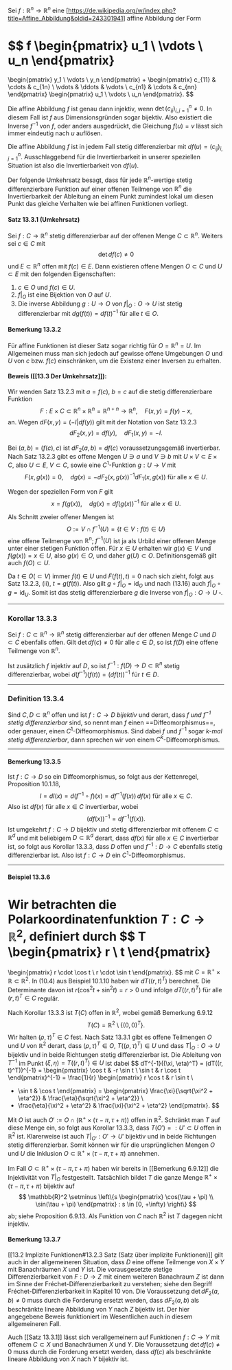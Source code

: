Sei $f : \mathbb{R}^n \rightarrow \mathbb{R}^n$ eine [https://de.wikipedia.org/w/index.php?title=Affine_Abbildung&oldid=243301941] affine Abbildung der Form

$$
f
\begin{pmatrix}
u_1 \\
\vdots \\
u_n
\end{pmatrix}
=
\begin{pmatrix}
y_1 \\
\vdots \\
y_n
\end{pmatrix}
+
\begin{pmatrix}
c_{11} & \cdots & c_{1n} \\
\vdots & \ddots & \vdots \\
c_{n1} & \cdots & c_{nn}
\end{pmatrix}
\begin{pmatrix}
u_1 \\
\vdots \\
u_n
\end{pmatrix}.
$$

Die affine Abbildung $f$ ist genau dann injektiv, wenn $\det (c_{ij})_{i,j=1}^n \neq 0$. In diesem Fall ist $f$ aus Dimensionsgründen sogar bijektiv. Also existiert die Inverse $f^{-1}$ von $f$, oder anders ausgedrückt, die Gleichung $f(u) = v$ lässt sich immer eindeutig nach $u$ auflösen.

Die affine Abbildung $f$ ist in jedem Fall stetig differenzierbar mit $df(u) = (c_{ij})_{i,j=1}^n$. Ausschlaggebend für die Invertierbarkeit in unserer speziellen Situation ist also die Invertierbarkeit von $df(u)$.

Der folgende Umkehrsatz besagt, dass für jede $\mathbb{R}^n$-wertige stetig differenzierbare Funktion auf einer offenen Teilmenge von $\mathbb{R}^n$ die Invertierbarkeit der Ableitung an einem Punkt zumindest lokal um diesen Punkt das gleiche Verhalten wie bei affinen Funktionen vorliegt.

#### Satz 13.3.1 (Umkehrsatz)

Sei $f : C \rightarrow \mathbb{R}^n$ stetig differenzierbar auf der offenen Menge $C \subset \mathbb{R}^n$. Weiters sei $c \in C$ mit
$$
\det df(c) \neq 0
$$
und $E \subset \mathbb{R}^n$ offen mit $f(c) \in E$. Dann existieren offene Mengen $O \subset C$ und $U \subset E$ mit den folgenden Eigenschaften:

1. $c \in O$ und $f(c) \in U$.
2. $f|_O$ ist eine Bijektion von $O$ auf $U$.
3. Die inverse Abbildung $g : U \rightarrow O$ von $f|_O : O \rightarrow U$ ist stetig differenzierbar mit $dg(f(t)) = df(t)^{-1}$ für alle $t \in O$.

#### Bemerkung 13.3.2
Für affine Funktionen ist dieser Satz sogar richtig für $O = \mathbb{R}^n = U$. Im Allgemeinen muss man sich jedoch auf gewisse offene Umgebungen $O$ und $U$ von $c$ bzw. $f(c)$ einschränken, um die Existenz einer Inversen zu erhalten.

#### Beweis ([[13.3 Der Umkehrsatz]]):
Wir wenden Satz 13.2.3 mit $a = f(c)$, $b = c$ auf die stetig differenzierbare Funktion
$$
F : E \times C \subset \mathbb{R}^n \times \mathbb{R}^n = \mathbb{R}^{n+n} \rightarrow \mathbb{R}^n, \quad F(x, y) = f(y) - x,
$$
an. Wegen $dF(x, y) = (-I | df(y))$ gilt mit der Notation von Satz 13.2.3
$$
dF_2(x, y) = df(y), \quad dF_1(x, y) = -I.
$$

Bei $(a, b) = (f(c), c)$ ist $dF_2(a, b) = df(c)$ voraussetzungsgemäß invertierbar. Nach Satz 13.2.3 gibt es offene Mengen $U \ni a$ und $V \ni b$ mit $U \times V \subset E \times C$, also $U \subset E$, $V \subset C$, sowie eine $C^1$-Funktion $g : U \rightarrow V$ mit
$$
F(x, g(x)) = 0, \quad dg(x) = -dF_2(x, g(x))^{-1} dF_1(x, g(x)) \text{ für alle } x \in U.
$$

Wegen der speziellen Form von $F$ gilt
$$
x = f(g(x)), \quad dg(x) = df(g(x))^{-1} \text{ für alle } x \in U. \tag{13.16}
$$

Als Schnitt zweier offener Mengen ist
$$
O := V \cap f^{-1}(U) = \{t \in V : f(t) \in U\}
$$
eine offene Teilmenge von $\mathbb{R}^n$; $f^{-1}(U)$ ist ja als Urbild einer offenen Menge unter einer stetigen Funktion offen. Für $x \in U$ erhalten wir $g(x) \in V$ und $f(g(x)) = x \in U$, also $g(x) \in O$, und daher $g(U) \subset O$. Definitionsgemäß gilt auch $f(O) \subset U$.

Da $t \in O (\subset V)$ immer $f(t) \in U$ und $F(f(t), t) = 0$ nach sich zieht, folgt aus Satz 13.2.3, (ii), $t = g(f(t))$. Also gilt $g \circ f|_O = \text{id}_O$ und nach (13.16) auch $f|_O \circ g = \text{id}_U$. Somit ist das stetig differenzierbare $g$ die Inverse von $f|_O : O \rightarrow U$
$\square$.

---
### Korollar 13.3.3
Sei $f : C \subset \mathbb{R}^n \rightarrow \mathbb{R}^n$ stetig differenzierbar auf der offenen Menge $C$ und $D \subset C$ ebenfalls offen. Gilt $\det df(c) \neq 0$ für alle $c \in D$, so ist $f(D)$ eine offene Teilmenge von $\mathbb{R}^n$.

Ist zusätzlich $f$ injektiv auf $D$, so ist $f^{-1} : f(D) \rightarrow D \subset \mathbb{R}^n$ stetig differenzierbar, wobei $d(f^{-1})(f(t)) = (df(t))^{-1}$ für $t \in D$.

---
### Definition 13.3.4
Sind $C, D \subset \mathbb{R}^n$ offen und ist $f : C \rightarrow D$ *bijektiv* und derart, dass $f$ *und $f^{-1}$ stetig differenzierbar* sind, so nennt man $f$ einen ==Diffeomorphismus==, oder genauer, einen $C^1$-Diffeomorphismus. Sind dabei $f$ und $f^{-1}$ sogar *$k$-mal stetig differenzierbar*, dann sprechen wir von einem $C^k$-Diffeomorphismus.

---
#### Bemerkung 13.3.5
Ist $f : C \rightarrow D$ so ein Diffeomorphismus, so folgt aus der Kettenregel, Proposition 10.1.18,
$$
I = dI(x) = d(f^{-1} \circ f)(x) = d f^{-1}(f(x)) \, d f(x) \text{ für alle } x \in C.
$$
Also ist $d f(x)$ für alle $x \in C$ invertierbar, wobei
$$
(d f(x))^{-1} = d f^{-1}(f(x)). \tag{13.17}
$$
Ist umgekehrt $f : C \rightarrow D$ bijektiv und stetig differenzierbar mit offenem $C \subset \mathbb{R}^d$ und mit beliebigem $D \subset \mathbb{R}^d$ derart, dass $d f(x)$ für alle $x \in C$ invertierbar ist, so folgt aus Korollar 13.3.3, dass $D$ offen und $f^{-1} : D \rightarrow C$ ebenfalls stetig differenzierbar ist. Also ist $f : C \rightarrow D$ ein $C^1$-Diffeomorphismus.

---
#### Beispiel 13.3.6
Wir betrachten die Polarkoordinatenfunktion $T : C \rightarrow \mathbb{R}^2$, definiert durch
$$
T
\begin{pmatrix}
r \\
t
\end{pmatrix}
=
\begin{pmatrix}
r \cdot \cos t \\
r \cdot \sin t
\end{pmatrix}.
$$
mit $C = \mathbb{R}^+ \times \mathbb{R} \subset \mathbb{R}^2$. In (10.4) aus Beispiel 10.1.10 haben wir $dT((r, t)^T)$ berechnet. Die Determinante davon ist $r(\cos^2 t + \sin^2 t) = r > 0$ und infolge $dT((r, t)^T)$ für alle $(r, t)^T \in C$ regulär.

Nach Korollar 13.3.3 ist $T(C)$ offen in $\mathbb{R}^2$, wobei gemäß Bemerkung 6.9.12
$$
T(C) = \mathbb{R}^2 \setminus \{(0, 0)^T\}.
$$
Wir halten $(\rho, \tau)^T \in C$ fest. Nach Satz 13.3.1 gibt es offene Teilmengen $O$ und $U$ von $\mathbb{R}^2$ derart, dass $(\rho, \tau)^T \in O$, $T((\rho, \tau)^T) \in U$ und dass $T|_O : O \rightarrow U$ bijektiv und in beide Richtungen stetig differenzierbar ist. Die Ableitung von $T^{-1}$ im Punkt $(\xi, \eta) = T((r, t)^T) \in U$ ist dabei
$$
dT^{-1}((\xi, \eta)^T) = (dT((r, t)^T))^{-1} = 
\begin{pmatrix}
\cos t & -r \sin t \\
\sin t & r \cos t
\end{pmatrix}^{-1}
= \frac{1}{r}
\begin{pmatrix}
r \cos t & r \sin t \\
- \sin t & \cos t
\end{pmatrix}
=
\begin{pmatrix}
\frac{\xi}{\sqrt{\xi^2 + \eta^2}} & \frac{\eta}{\sqrt{\xi^2 + \eta^2}} \\
- \frac{\eta}{\xi^2 + \eta^2} & \frac{\xi}{\xi^2 + \eta^2}
\end{pmatrix}.
$$

Mit $O$ ist auch $O' := O \cap (\mathbb{R}^+ \times (\tau - \pi, \tau + \pi))$ offen in $\mathbb{R}^2$. Schränkt man $T$ auf diese Menge ein, so folgt aus Korollar 13.3.3, dass $T(O') =: U' \subset U$ offen in $\mathbb{R}^2$ ist. Klarerweise ist auch $T|_{O'} : O' \rightarrow U'$ bijektiv und in beide Richtungen stetig differenzierbar. Somit können wir für die ursprünglichen Mengen $O$ und $U$ die Inklusion $O \subset \mathbb{R}^+ \times (\tau - \pi, \tau + \pi)$ annehmen.

Im Fall $O \subset \mathbb{R}^+ \times (\tau - \pi, \tau + \pi)$ haben wir bereits in [[Bemerkung 6.9.12]] die Injektivität von $T|_O$ festgestellt. Tatsächlich bildet $T$ die ganze Menge $\mathbb{R}^+ \times (\tau - \pi, \tau + \pi)$ bijektiv auf
$$
\mathbb{R}^2 \setminus \left\{s
\begin{pmatrix}
\cos(\tau + \pi) \\
\sin(\tau + \pi)
\end{pmatrix} : s \in [0, +\infty) \right\}
$$
ab; siehe Proposition 6.9.13. Als Funktion von $C$ nach $\mathbb{R}^2$ ist $T$ dagegen nicht injektiv.

#### Bemerkung 13.3.7
[[13.2 Implizite Funktionen#13.2.3 Satz (Satz über implizite Funktionen)]] gilt auch in der allgemeineren Situation, dass $D$ eine offene Teilmenge von $X \times Y$ mit Banachräumen $X$ und $Y$ ist. Die vorausgesetzte stetige Differenzierbarkeit von $F : D \rightarrow Z$ mit einem weiteren Banachraum $Z$ ist dann im Sinne der Fréchet-Differenzierbarkeit zu verstehen; siehe den Begriff Fréchet-Differenzierbarkeit in Kapitel 10 von. Die Voraussetzung $\det dF_2(a, b) \neq 0$ muss durch die Forderung ersetzt werden, dass $dF_2(a, b)$ als beschränkte lineare Abbildung von $Y$ nach $Z$ bijektiv ist. Der hier angegebene Beweis funktioniert im Wesentlichen auch in diesem allgemeineren Fall.

Auch [[Satz 13.3.1]] lässt sich verallgemeinern auf Funktionen $f : C \rightarrow Y$ mit offenem $C \subset X$ und Banachräumen $X$ und $Y$. Die Voraussetzung $\det df(c) \neq 0$ muss durch die Forderung ersetzt werden, dass $df(c)$ als beschränkte lineare Abbildung von $X$ nach $Y$ bijektiv ist.
